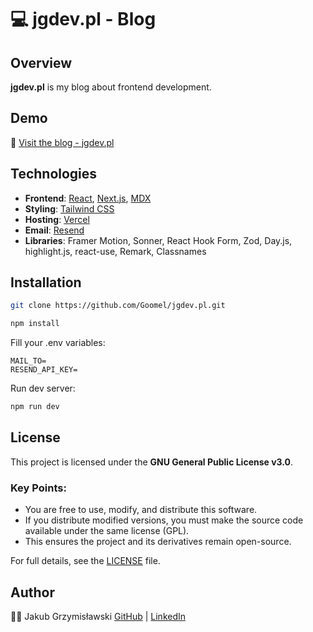 # 💻 jgdev.pl - Blog

## Overview

**jgdev.pl** is my blog about frontend development.

## Demo

🔗 [Visit the blog - jgdev.pl](https://jgdev.pl)

## Technologies

- **Frontend**: [React](https://reactjs.org/), [Next.js](https://nextjs.org/), [MDX](https://mdxjs.com/)
- **Styling**: [Tailwind CSS](https://tailwindcss.com/)
- **Hosting**: [Vercel](https://vercel.com/)
- **Email**: [Resend](https://resend.com/)
- **Libraries**: Framer Motion, Sonner, React Hook Form, Zod, Day.js, highlight.js, react-use, Remark, Classnames

## Installation

```bash
git clone https://github.com/Goomel/jgdev.pl.git

npm install
```

Fill your .env variables:

```
MAIL_TO=
RESEND_API_KEY=
```

Run dev server:

```bash
npm run dev
```

## License

This project is licensed under the **GNU General Public License v3.0**.

### Key Points:

- You are free to use, modify, and distribute this software.
- If you distribute modified versions, you must make the source code available under the same license (GPL).
- This ensures the project and its derivatives remain open-source.

For full details, see the [LICENSE](LICENSE) file.

## Author

👨‍💻 Jakub Grzymisławski
[GitHub](https://github.com/Goomel) | [LinkedIn](https://www.linkedin.com/in/jakub-grzymislawski)
